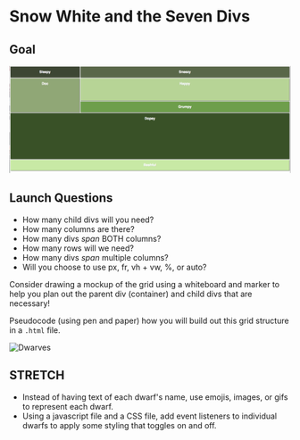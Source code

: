 # Snow White and the Seven Divs

## Goal

![Snow White Grid](snow-white-grid.png)

## Launch Questions

* How many child divs will you need?
* How many columns are there? 
* How many divs _span_ BOTH columns?
* How many rows will we need? 
* How many divs _span_ multiple columns?
* Will you choose to use px, fr, vh + vw, %, or auto?

Consider drawing a mockup of the grid using a whiteboard and marker to help you plan out the parent div (container) and child divs that are necessary!

Pseudocode (using pen and paper) how you will build out this grid structure in a `.html` file. 

![Dwarves](https://media.giphy.com/media/gNqPZGiwsZs9a/giphy.gif)

## STRETCH
* Instead of having text of each dwarf's name, use emojis, images, or gifs to represent each dwarf. 
* Using a javascript file and a CSS file, add event listeners to individual dwarfs to apply some styling that toggles on and off.


